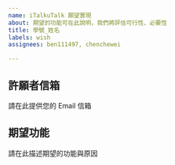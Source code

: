```yaml
---
name: iTalkuTalk 願望實現
about: 期望的功能可在此說明，我們將評估可行性、必要性
title: 學號_姓名
labels: wish
assignees: ben111497, chenchewei

---
```


## 許願者信箱
請在此提供您的 Email 信箱

## 期望功能
請在此描述期望的功能與原因

